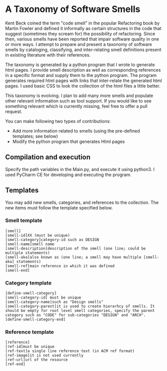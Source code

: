 # A Taxonomy of Software Smells
Kent Beck coined the term "code smell" in the popular Refactoring book by Martin Fowler and defined it informally as certain structures in the code that suggest (sometimes they scream for) the possibility of refactoring. Since then, various smells have been reported that impair software quality in one or more ways. I attempt to prepare and present a taxonomy of software smells by cataloging, classifying, and inter-relating smell definitions present in existing literature with their references.

The taxonomy is generated by a python program that I wrote to generate html pages. I provide smell description as well as corresponding references in a specific format and supply them to the python program. The program generates required html pages with links that inter-relate the generated html pages. I used basic CSS to look the collection of the html files a little better.

This taxonomy is evolving. I plan to add many more smells and populate other relevant information such as tool support. If you would like to see something relevant which is currently missing, feel free to offer a pull request.

You can make following two types of contributions:
- Add more information related to smells (using the pre-defined templates; see below)
- Modify the python program that generates Html pages

## Compilation and execution
Specify the path variables in the Main.py, and execute it using python3. I used PyCharm CE for developing and executing the program.

## Templates
You may add new smells, categories, and references to the collection. The new items must follow the template specified below.

### Smell template
```
[smell]
[smell-id]XX (must be unique)
[smell-category]category-id such as DESIGN
[smell-name]smell name
[smell-description]description of the smell (one line; could be multiple statements)
[smell-aka]also known as (one line; a smell may have multiple [smell-aka] statements)
[smell-ref]main reference in which it was defined
[smell-end]
```

### Category template
```
[define-smell-category]
[smell-category-id] must be unique
[smell-category-name]such as "Design smells"
[smell-category-parent]it is used to create hierarhcy of smells. It should be empty for root level smell categories, specify the parent category such as "CODE" for sub-categories "DESIGN" and "ARCH".
[define-smell-category-end]
```

### Reference template
```
[reference]
[ref-id]must be unique
[ref-text]a single line reference text (in ACM ref format)
[ref-image]it is not used currently
[ref-url]url of the resource
[ref-end]
```